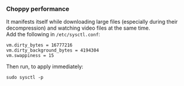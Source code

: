 
### Choppy performance 
It manifests itself while downloading large files (especially during their decompression) and watching video files at the same time.  
Add the following in `/etc/sysctl.conf`:

```
vm.dirty_bytes = 16777216
vm.dirty_background_bytes = 4194304
vm.swappiness = 15
```
Then run, to apply immediately:
```
sudo sysctl -p
```
